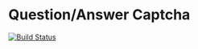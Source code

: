 # Question/Answer Captcha

[![Build Status](https://api.travis-ci.org/mateusz/silverstripe-qacaptcha.png)](https://travis-ci.org/mateusz/silverstripe-qacaptcha)